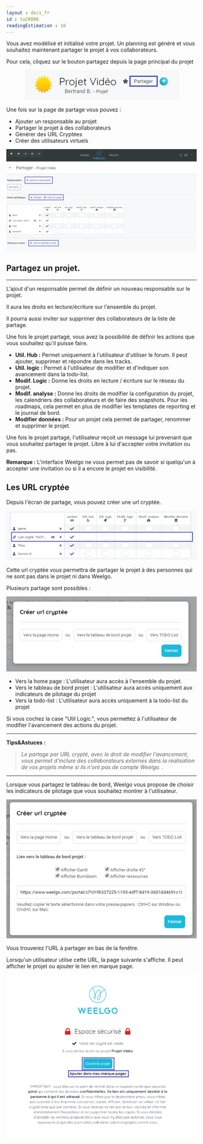 ```yaml
---
layout : docs_fr
id : tuCR006
readingEstimation : 10
---
```


Vous avez modélisé et initialisé votre projet. Un planning est généré et vous souhaitez maintenant partager le projet à vos collaborateurs. 

Pour cela, cliquez sur le bouton partagez depuis la page principal du projet

<p align="center">
<img src="boutonPartager.png">
</p>

Une fois sur la page de partage vous pouvez :
* Ajouter un responsable au projet
* Partager le projet à des collaborateurs
* Générer des URL Cryptées
* Créer des utilisateurs virtuels

<p align="center">
<img src="ecranPartage.png">
</p>

## Partagez un projet. 
------------------------

L'ajout d'un responsable permet de définir un nouveau responsable sur le projet. 

Il aura les droits en lecture/écriture sur l'ensemble du projet. 

Il pourra aussi inviter sur supprimer des collaborateurs de la liste de partage. 

Une fois le projet partagé, vous avez la possibilité de définir les actions que vous souhaitez qu'il puisse faire.  

* **Util. Hub :** Permet uniquement à l'utilisateur d'utiliser le forum. Il peut ajouter, supprimer et répondre dans les tracks.
* **Util. logic :** Permet à l'utilisateur de modifier et d'indiquer son avancement dans la todo-list.
* **Modif. Logic :** Donne les droits en lecture / écriture sur le réseau du projet.
* **Modif. analyse :** Donne les droits de modifier la configuration du projet, les calendriers des collaborateurs et de faire des snapshots. Pour les roadmaps, cela permet en plus de modifier les templates de reporting et le journal de bord.
* **Modifier données :** Pour un projet cela permet de partager, renommer et supprimer le projet. 

Une fois le projet partagé, l'utilisateur reçoit un message lui prevenant que vous souhaitez partager le projet. Libre à lui d'accepter votre invitation ou pas. 

**Remarque :** L'interface Weelgo ne vous permet pas de savoir si quelqu'un à accepter une invitation ou si il a encore le projet en visibilité. 

## Les URL cryptée

Depuis l'écran de partage, vous pouvez créer une url cryptée. 

<p align="center">
<img src="urlCrypte.png">
</p>


Cette url cryptée vous permettra de partager le projet à des personnes qui ne sont pas dans le projet ni dans Weelgo. 

Plusieurs partage sont possibles :


<p align="center">
<img src="choixUrlCryptee.png">
</p>

* Vers la home page : L'utilisateur aura accès à l'ensemble du projet. 
* Vers le tableau de bord projet : L'utilisateur aura accès uniquement aux indicateurs de pilotage du projet
* Vers la todo-list : L'utilisateur aura accès uniquement à la todo-list du projet

Si vous cochez la case "Util Logic.", vous permettez à l'utilisateur de modifier l'avancement des actions du projet. 

---

**Tips&Astuces :**

>*Le partage par URL crypté, avec le droit de modifier l'avancement, vous permet  d'inclure des collaborateurs externes dans la réalisation de vos projets même si ils n'ont pas de compte Weelgo. .*

---

Lorsque vous partagez le tableau de bord, Weelgo vous propose de choisir les indicateurs de pilotage que vous souhaitez montrer à l'utilisateur. 

<p align="center">
<img src="lienTableauDeBord.png">
</p>

Vous trouverez l'URL à partager en bas de la fenêtre. 

Lorsqu'un utilisateur utilse cette URL, la page suivante s'affiche. Il peut afficher le projet ou ajouter le lien en marque page. 

<p align="center">
<img src="espaceSecurise.png">
</p>



